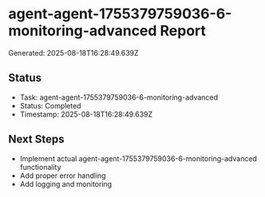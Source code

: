 # agent-agent-1755379759036-6-monitoring-advanced Report

Generated: 2025-08-18T16:28:49.639Z

## Status
- Task: agent-agent-1755379759036-6-monitoring-advanced
- Status: Completed
- Timestamp: 2025-08-18T16:28:49.639Z

## Next Steps
- Implement actual agent-agent-1755379759036-6-monitoring-advanced functionality
- Add proper error handling
- Add logging and monitoring
